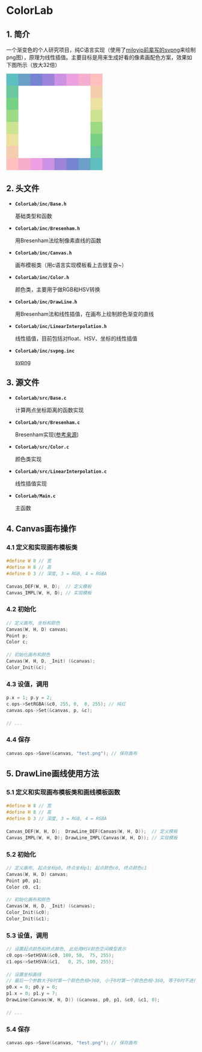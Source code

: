 # ColorLab

## 1. 简介

一个渐变色的个人研究项目，纯C语言实现（使用了[miloyip前辈写的svpng](https://github.com/miloyip/svpng)来绘制png图），原理为线性插值。主要目标是用来生成好看的像素画配色方案，效果如下图所示（放大32倍）

![test.png](test.png)

## 2. 头文件

- **`ColorLab/inc/Base.h`**

  基础类型和函数

- **`ColorLab/inc/Bresenham.h`**

  用Bresenham法绘制像素直线的函数

- **`ColorLab/inc/Canvas.h`**

  画布模板类（用c语言实现模板看上去很复杂~）

- **`ColorLab/inc/Color.h`**

  颜色类，主要用于做RGB和HSV转换

- **`ColorLab/inc/DrawLine.h`**

  用Bresenham法和线性插值，在画布上绘制颜色渐变的直线

- **`ColorLab/inc/LinearInterpolation.h`**

  线性插值，目前包括对float、HSV、坐标的线性插值

- **`ColorLab/inc/svpng.inc`**

  [svpng](https://github.com/miloyip/svpng)

## 3. 源文件

- **`ColorLab/src/Base.c`**

  计算两点坐标距离的函数实现

- **`ColorLab/src/Bresenham.c`**

  Bresenham实现([参考来源](https://github.com/miloyip/line))

- **`ColorLab/src/Color.c`**

  颜色类实现

- **`ColorLab/src/LinearInterpolation.c`**

  线性插值实现

- **`ColorLab/Main.c`**

  主函数
  
## 4. Canvas画布操作

### 4.1 定义和实现画布模板类

``` c
#define W 8 // 宽
#define H 8 // 高
#define D 3 // 深度, 3 = RGB, 4 = RGBA

Canvas_DEF(W, H, D);  // 定义模板
Canvas_IMPL(W, H, D); // 实现模板
```

### 4.2 初始化

``` c
// 定义画布, 坐标和颜色
Canvas(W, H, D) canvas;
Point p;
Color c;

// 初始化画布和颜色
Canvas(W, H, D, _Init) (&canvas);
Color_Init(&c);
```

### 4.3 设值，调用

``` c
p.x = 1; p.y = 2;
c.ops->SetRGBA(&c0, 255, 0,  0, 255); // 纯红
canvas.ops->Set(&canvas, p, &c);

// ...
```

### 4.4 保存

``` c
canvas.ops->Save(&canvas, "test.png"); // 保存画布
```



## 5. DrawLine画线使用方法

### 5.1 定义和实现画布模板类和画线模板函数

``` c
#define W 8 // 宽
#define H 8 // 高
#define D 3 // 深度, 3 = RGB, 4 = RGBA

Canvas_DEF(W, H, D);  DrawLine_DEF(Canvas(W, H, D));  // 定义模板
Canvas_IMPL(W, H, D); DrawLine_IMPL(Canvas(W, H, D)); // 实现模板
```

### 5.2 初始化

``` c
// 定义画布, 起点坐标p0, 终点坐标p1; 起点颜色c0, 终点颜色c1
Canvas(W, H, D) canvas;
Point p0, p1;
Color c0, c1;

// 初始化画布和颜色
Canvas(W, H, D, _Init) (&canvas);
Color_Init(&c0);
Color_Init(&c1);
```

### 5.3 设值，调用

``` c
// 设置起点颜色和终点颜色, 此处用HSV颜色空间模型表示
c0.ops->SetHSVA(&c0, 180, 50,  75, 255);
c1.ops->SetHSVA(&c1,   0, 25, 100, 255);

// 设置坐标画线
// 最后一个参数大于0时第一个颜色色相+360, 小于0时第一个颜色色相-360, 等于0时不进行色相修改操作
p0.x = 0; p0.y = 0;
p1.x = 0; p1.y = 7;
DrawLine(Canvas(W, H, D)) (&canvas, p0, p1, &c0, &c1, 0);

// ...
```

### 5.4 保存

``` c
canvas.ops->Save(&canvas, "test.png"); // 保存画布
```

